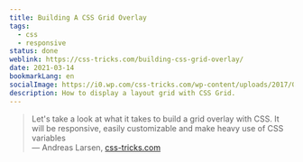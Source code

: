 ```yaml
---
title: Building A CSS Grid Overlay
tags:
  - css
  - responsive
status: done
weblink: https://css-tricks.com/building-css-grid-overlay/
date: 2021-03-14
bookmarkLang: en
socialImage: https://i0.wp.com/css-tricks.com/wp-content/uploads/2017/03/s_7887F2C7EE34D61FF16137826B5D88AC920BD1E146FAAC42AB4B6AB5B2DEAC6D_1488844298106_Repeats2x.png
description: How to display a layout grid with CSS Grid.
---
```

<blockquote>Let's take a look at what it takes to build a grid overlay with CSS. It will be responsive, easily customizable and make heavy use of CSS variables<footer>— Andreas Larsen, <a href="https://css-tricks.com/building-css-grid-overlay/">css-tricks.com</a></footer></blockquote>
